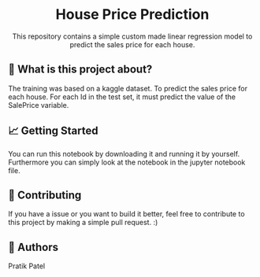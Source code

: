 <h1 align="center">House Price Prediction</h1>

<p align="center">
This repository contains a simple custom made linear regression model to predict the sales price for each house.
</p>

## 🤔 What is this project about?

 The training was based on a kaggle dataset. To predict the sales price for each house. For each Id in the test set, it must predict the value of the SalePrice variable. 
 
 ## 📈 Getting Started

You can run this notebook by downloading it and running it by yourself.
Furthermore you can simply look at the notebook in the jupyter notebook file.

## 🤝 Contributing
If you have a issue or you want to build it better, feel free to contribute to this project by making a simple pull request. :)

## 🤠 Authors
Pratik Patel
